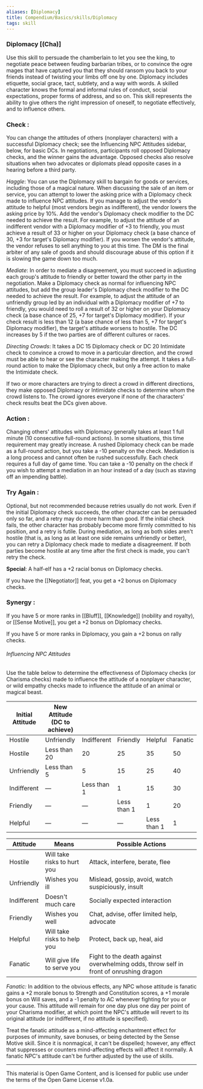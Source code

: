 ```yaml
---
aliases: [Diplomacy]
title: Compendium/Basics/skills/Diplomacy
tags: skill
---
```

### Diplomacy [(Cha)]
Use this skill to persuade the chamberlain to let you see the king, to negotiate peace between feuding barbarian tribes, or to convince the ogre mages that have captured you that they should ransom you back to your friends instead of twisting your limbs off one by one. Diplomacy includes etiquette, social grace, tact, subtlety, and a way with words. A skilled character knows the formal and informal rules of conduct, social expectations, proper forms of address, and so on. This skill represents the ability to give others the right impression of oneself, to negotiate effectively, and to influence others.

### Check : 
You can change the attitudes of others (nonplayer characters) with a successful Diplomacy check; see the Influencing NPC Attitudes sidebar, below, for basic DCs. In negotiations, participants roll opposed Diplomacy checks, and the winner gains the advantage. Opposed checks also resolve situations when two advocates or diplomats plead opposite cases in a hearing before a third party.

_Haggle_: You can use the Diplomacy skill to bargain for goods or services, including those of a magical nature. When discussing the sale of an item or service, you can attempt to lower the asking price with a Diplomacy check made to influence NPC attitudes. If you manage to adjust the vendor's attitude to helpful (most vendors begin as indifferent), the vendor lowers the asking price by 10%. Add the vendor's Diplomacy check modifier to the DC needed to achieve the result. For example, to adjust the attitude of an indifferent vendor with a Diplomacy modifier of +3 to friendly, you must achieve a result of 33 or higher on your Diplomacy check (a base chance of 30, +3 for target's Diplomacy modifier). If you worsen the vendor's attitude, the vendor refuses to sell anything to you at this time. The DM is the final arbiter of any sale of goods and should discourage abuse of this option if it is slowing the game down too much.

_Mediate_: In order to mediate a disagreement, you must succeed in adjusting each group's attitude to friendly or better toward the other party in the negotiation. Make a Diplomacy check as normal for influencing NPC attitudes, but add the group leader's Diplomacy check modifier to the DC needed to achieve the result. For example, to adjust the attitude of an unfriendly group led by an individual with a Diplomacy modifier of +7 to friendly, you would need to roll a result of 32 or higher on your Diplomacy check (a base chance of 25, +7 for target's Diplomacy modifier). If your check result is less than 12 (a base chance of less than 5, +7 for target's Diplomacy modifier), the target's attitude worsens to hostile. The DC increases by 5 if the two parties are of different cultures or races.

_Directing Crowds_: It takes a DC 15 Diplomacy check or DC 20 Intimidate check to convince a crowd to move in a particular direction, and the crowd must be able to hear or see the character making the attempt. It takes a full-round action to make the Diplomacy check, but only a free action to make the Intimidate check.

If two or more characters are trying to direct a crowd in different directions, they make opposed Diplomacy or Intimidate checks to determine whom the crowd listens to. The crowd ignores everyone if none of the characters' check results beat the DCs given above.

### Action : 
Changing others' attitudes with Diplomacy generally takes at least 1 full minute (10 consecutive full-round actions). In some situations, this time requirement may greatly increase. A rushed Diplomacy check can be made as a full-round action, but you take a -10 penalty on the check. Mediation is a long process and cannot often be rushed successfully. Each check requires a full day of game time. You can take a -10 penalty on the check if you wish to attempt a mediation in an hour instead of a day (such as staving off an impending battle).

### Try Again : 
Optional, but not recommended because retries usually do not work. Even if the initial Diplomacy check succeeds, the other character can be persuaded only so far, and a retry may do more harm than good. If the initial check fails, the other character has probably become more firmly committed to his position, and a retry is futile. During mediation, as long as both sides aren't hostile (that is, as long as at least one side remains unfriendly or better), you can retry a Diplomacy check made to mediate a disagreement. If both parties become hostile at any time after the first check is made, you can't retry the check.

**Special**: A half-elf has a +2 racial bonus on Diplomacy checks.

If you have the [[Negotiator]] feat, you get a +2 bonus on Diplomacy checks.

### Synergy : 
If you have 5 or more ranks in [[Bluff]], [[Knowledge]] (nobility and royalty), or [[Sense Motive]], you get a +2 bonus on Diplomacy checks.

If you have 5 or more ranks in Diplomacy, you gain a +2 bonus on rally checks.

###### Influencing NPC Attitudes

Use the table below to determine the effectiveness of Diplomacy checks (or Charisma checks) made to influence the attitude of a nonplayer character, or wild empathy checks made to influence the attitude of an animal or magical beast.

|Initial  <br>Attitude|New Attitude (DC to achieve)|   |   |   |   |
|---|---|---|---|---|---|
|Hostile|Unfriendly|Indifferent|Friendly|Helpful|Fanatic|
|Hostile|Less than 20|20|25|35|50|150|
|Unfriendly|Less than 5|5|15|25|40|120|
|Indifferent|—|Less than 1|1|15|30|90|
|Friendly|—|—|Less than 1|1|20|60|
|Helpful|—|—|—|Less than 1|1|50|

|Attitude|Means|Possible Actions|
|---|---|---|
|Hostile|Will take risks to hurt you|Attack, interfere, berate, flee|
|Unfriendly|Wishes you ill|Mislead, gossip, avoid, watch suspiciously, insult|
|Indifferent|Doesn't much care|Socially expected interaction|
|Friendly|Wishes you well|Chat, advise, offer limited help, advocate|
|Helpful|Will take risks to help you|Protect, back up, heal, aid|
|Fanatic|Will give life to serve you|Fight to the death against overwhelming odds, throw self in front of onrushing dragon|

_Fanatic:_ In addition to the obvious effects, any NPC whose attitude is fanatic gains a +2 morale bonus to Strength and Constitution scores, a +1 morale bonus on Will saves, and a -1 penalty to AC whenever fighting for you or your cause. This attitude will remain for one day plus one day per point of your Charisma modifier, at which point the NPC's attitude will revert to its original attitude (or indifferent, if no attitude is specified).

Treat the fanatic attitude as a mind-affecting enchantment effect for purposes of immunity, save bonuses, or being detected by the Sense Motive skill. Since it is nonmagical, it can't be dispelled; however, any effect that suppresses or counters mind-affecting effects will affect it normally. A fanatic NPC's attitude can't be further adjusted by the use of skills.

---

This material is Open Game Content, and is licensed for public use under
the terms of the Open Game License v1.0a.
